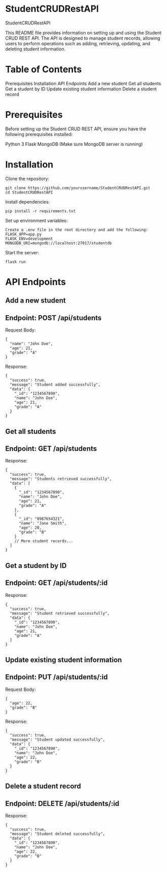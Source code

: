 # StudentCRUDRestAPI
StudentCRUDRestAPI

This README file provides information on setting up and using the Student CRUD REST API. The API is designed to manage student records, allowing users to perform operations such as adding, retrieving, updating, and deleting student information.

# Table of Contents
Prerequisites
Installation
API Endpoints
Add a new student
Get all students
Get a student by ID
Update existing student information
Delete a student record

# Prerequisites
Before setting up the Student CRUD REST API, ensure you have the following prerequisites installed:

Python 3
Flask
MongoDB (Make sure MongoDB server is running)

# Installation
Clone the repository:  
```
git clone https://github.com/yourusername/StudentCRUDRestAPI.git  
cd StudentCRUDRestAPI  
```

Install dependencies:
```
pip install -r requirements.txt
```

Set up environment variables:
```
Create a .env file in the root directory and add the following:  
FLASK_APP=app.py  
FLASK_ENV=development  
MONGODB_URI=mongodb://localhost:27017/studentdb  
```

Start the server:
```
flask run
```

# API Endpoints
## Add a new student  
## Endpoint: POST /api/students  
Request Body:
```
{
  "name": "John Doe",
  "age": 21,
  "grade": "A"
}
```
Response:
```
{
  "success": true,
  "message": "Student added successfully",
  "data": {
    "_id": "1234567890",
    "name": "John Doe",
    "age": 21,
    "grade": "A"
  }
}
```
## Get all students
## Endpoint: GET /api/students
Response:
```
{
  "success": true,
  "message": "Students retrieved successfully",
  "data": [
    {
      "_id": "1234567890",
      "name": "John Doe",
      "age": 21,
      "grade": "A"
    },
    {
      "_id": "0987654321",
      "name": "Jane Smith",
      "age": 20,
      "grade": "B"
    }
    // More student records...
  ]
}
```
## Get a student by ID
## Endpoint: GET /api/students/:id
Response:
```
{
  "success": true,
  "message": "Student retrieved successfully",
  "data": {
    "_id": "1234567890",
    "name": "John Doe",
    "age": 21,
    "grade": "A"
  }
}
```
## Update existing student information
## Endpoint: PUT /api/students/:id
Request Body:
```
{
  "age": 22,
  "grade": "B"
}
```
Response:
```
{
  "success": true,
  "message": "Student updated successfully",
  "data": {
    "_id": "1234567890",
    "name": "John Doe",
    "age": 22,
    "grade": "B"
  }
}
```
## Delete a student record
## Endpoint: DELETE /api/students/:id
Response:
```
{
  "success": true,
  "message": "Student deleted successfully",
  "data": {
    "_id": "1234567890",
    "name": "John Doe",
    "age": 22,
    "grade": "B"
  }
}
```
